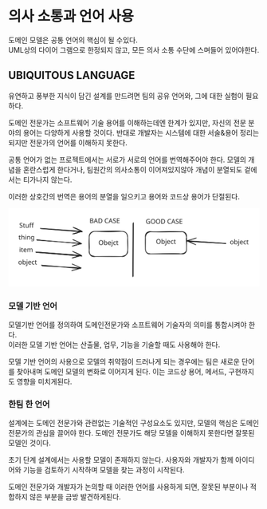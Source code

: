 # 의사 소통과 언어 사용

도메인 모델은 공통 언어의 핵심이 될 수있다.\
UML상의 다이어 그램으로 한정되지 않고, 모든 의사 소통 수단에 스며들어 있어야한다.

## UBIQUITOUS LANGUAGE

유연하고 풍부한 지식이 담긴 설계를 만드려면 팀의 공유 언어와, 그에 대한 실험이 필요하다.

도메인 전문가는 소프트웨어 기술 용어를 이해하는데엔 한계가 있지만, 자신의 전문 분야의 용어는 다양하게 사용할 것이다. 반대로 개발자는 시스템에 대한 서술&용어 정리는 되지만 전문가의 언어를 이해하지 못한다.

공통 언어가 없는 프로젝트에서는 서로가 서로의 언어를 번역해주어야 한다. 모델의 개념을 혼란스럽게 한다거나, 팀원간의 의사소통이 이어져있지않아 개념이 분열되도 겉에서는 티가나지 않는다.

이러한 상호간의 번역은 용어의 분열을 일으키고 용어와 코드상 용어가 단절된다.

<img src="../../../.gitbook/assets/file.excalidraw (1) (1) (1) (1) (1) (1) (1) (1) (1) (1) (1) (1).svg" alt="" class="gitbook-drawing">

### 모델 기반 언어

모델기반 언어를 정의하여 도메인전문가와 소프트웨어 기술자의 의미를 통합시켜야 한다.\
이러한 모델 기반 언어는 산출물, 업무, 기능을 기술할 때도 사용해야 한다.

모델 기반 언어의 사용으로 모델의 취약점이 드러나게 되는 경우에는 팀은 새로운 단어를 찾아내며 도메인 모델의 변화로 이어지게 된다. 이는 코드상 용어, 메서드, 구현까지도 영향을 미치게된다.

### 한팀 한 언어

설계에는 도메인 전문가와 관련없는 기술적인 구성요소도 있지만, 모델의 핵심은 도메인 전문가의 관심을 끌어야 한다. 도메인 전문가도 해당 모델을 이해하지 못한다면 잘못된 모델인 것이다.

초기 단계 설계에서는 사용할 모델이 존재하지 않는다. 사용자와 개발자가 함께 아이디어와 기능을 검토하기 시작하며 모델을 찾는 과정이 시작된다.&#x20;

도메인 전문가와 개발자가 논의할 때 이러한 언어를 사용하게 되면, 잘못된 부분이나 적합하지 않은 부분을 금방 발견하게된다.&#x20;

